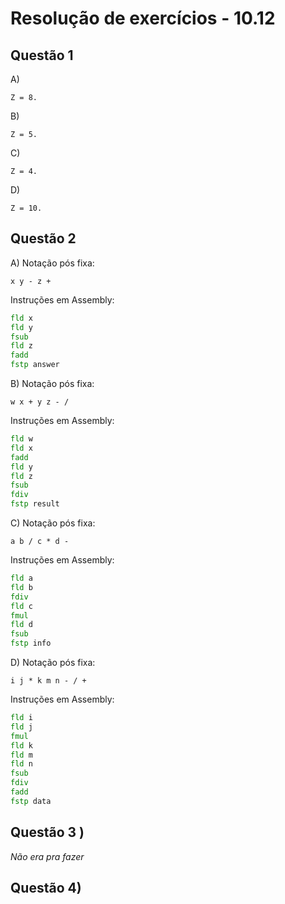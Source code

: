 #  Resolução de exercícios - 10.12

##  Questão 1
A)
```
Z = 8.
```
B)
```
Z = 5.
```
C)
```
Z = 4.
```
D) 
```
Z = 10.        
```

## Questão 2
A) Notação pós fixa:   
```
x y - z +
```
Instruções em Assembly:
```asm
fld x
fld y
fsub
fld z
fadd
fstp answer
```

B) Notação pós fixa:   
```
w x + y z - /
```
Instruções em Assembly:
```asm
fld w
fld x 
fadd 
fld y
fld z 
fsub
fdiv 
fstp result
```

C) Notação pós fixa:   
```
a b / c * d -
```
Instruções em Assembly:
```asm
fld a
fld b
fdiv 
fld c
fmul
fld d
fsub
fstp info 
```

D) Notação pós fixa:   
```
i j * k m n - / +
```
Instruções em Assembly:
```asm
fld i
fld j
fmul
fld k
fld m
fld n
fsub 
fdiv
fadd
fstp data
```

## Questão 3 ) 
*Não era pra fazer*

## Questão 4) 

